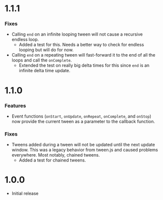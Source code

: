 # 1.1.1
### Fixes
- Calling `end` on an infinite looping tween will not cause a recursive endless loop.
  - Added a test for this. Needs a better way to check for endless looping but will do for now.
- Calling `end` on a repeating tween will fast-forward it to the end of all the loops and call the `onComplete`.
  - Extended the test on really big delta times for this since `end` is an infinite delta time update.

# 1.1.0
### Features
- Event functions (`onStart`, `onUpdate`, `onRepeat`, `onComplete`, and `onStop`) now provide the current tween as a parameter to the callback function.

### Fixes
- Tweens added during a tween will not be updated until the next update window. This was a legacy behavior from tween.js and caused problems everywhere. Most notably, chained tweens.
  - Added a test for chained tweens.

# 1.0.0
- Initial release